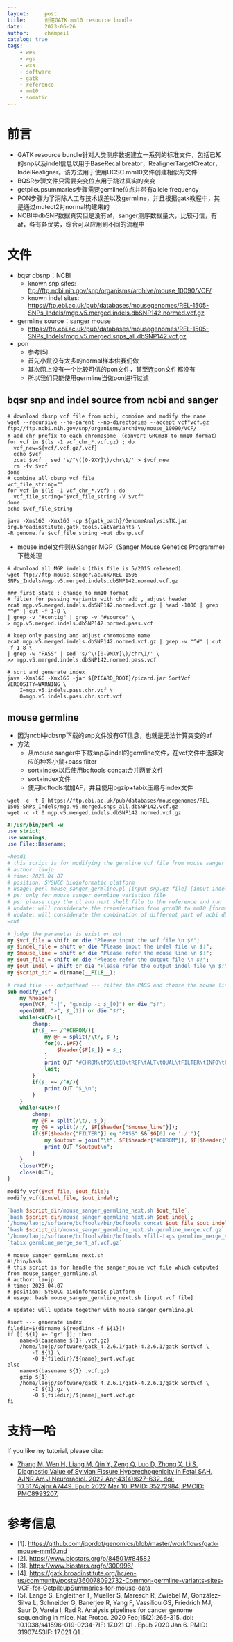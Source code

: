 ```yaml
---
layout:     post
title:      创建GATK mm10 resource bundle
date:       2023-06-26
author:     champeil
catalog: true
tags:
    - wes
    - wgs
    - wxs
    - software
    - gatk
    - reference
    - mm10
    - somatic
---
```


# 前言
- GATK resource bundle针对人类测序数据建立一系列的标准文件，包括已知的snp以及indel信息以用于BaseRecalibreator，RealignerTargetCreator，IndelRealigner。该方法用于使用UCSC mm10文件创建相似的文件
- BQSR步骤文件只需要突变位点用于跳过真实的突变
- getpileupsummaries步骤需要gemline位点并带有allele frequency
- PON步骤为了消除人工与技术误差以及germline，并且根据gatk教程中，其是通过mutect2对normal构建来的
- NCBI中dbSNP数据真实但是没有af，sanger测序数据量大，比较可信，有af，各有各优势，综合可以应用到不同的流程中

# 文件
- bqsr dbsnp：NCBI
	- known snp sites: ftp://ftp.ncbi.nih.gov/snp/organisms/archive/mouse_10090/VCF/
	- known indel sites: https://ftp.ebi.ac.uk/pub/databases/mousegenomes/REL-1505-SNPs_Indels/mgp.v5.merged.indels.dbSNP142.normed.vcf.gz
- germline source：sanger mouse
	- https://ftp.ebi.ac.uk/pub/databases/mousegenomes/REL-1505-SNPs_Indels/mgp.v5.merged.snps_all.dbSNP142.vcf.gz
- pon
	- 参考[5]
	- 首先小鼠没有太多的normal样本供我们做
	- 其次网上没有一个比较可信的pon文件，甚至连pon文件都没有
	- 所以我们只能使用germline当做pon进行过滤

## bqsr snp and indel source from ncbi and sanger

``` shell
# download dbsnp vcf file from ncbi, combine and modify the name
wget --recursive --no-parent --no-directories --accept vcf*vcf.gz ftp://ftp.ncbi.nih.gov/snp/organisms/archive/mouse_10090/VCF/
# add chr prefix to each chromosome （convert GRCm38 to mm10 format）
for vcf in $(ls -1 vcf_chr_*.vcf.gz) ; do
  vcf_new=${vcf/.vcf.gz/.vcf}
  echo $vcf
  zcat $vcf | sed 's/^\([0-9XY]\)/chr\1/' > $vcf_new
  rm -fv $vcf
done
# combine all dbsnp vcf file
vcf_file_string=""
for vcf in $(ls -1 vcf_chr_*.vcf) ; do
  vcf_file_string="$vcf_file_string -V $vcf"
done
echo $vcf_file_string

java -Xms16G -Xmx16G -cp ${gatk_path}/GenomeAnalysisTK.jar org.broadinstitute.gatk.tools.CatVariants \
-R genome.fa $vcf_file_string -out dbsnp.vcf
```

- mouse indel文件则从Sanger MGP（Sanger Mouse Genetics Programme）下载处理

``` shell
# download all MGP indels (this file is 5/2015 released)
wget ftp://ftp-mouse.sanger.ac.uk/REL-1505-SNPs_Indels/mgp.v5.merged.indels.dbSNP142.normed.vcf.gz 

### first state : change to mm10 format
# filter for passing variants with chr add , adjust header
zcat mgp.v5.merged.indels.dbSNP142.normed.vcf.gz | head -1000 | grep "^#" | cut -f 1-8 \
| grep -v "#contig" | grep -v "#source" \
> mgp.v5.merged.indels.dbSNP142.normed.pass.vcf

# keep only passing and adjust chromosome name
zcat mgp.v5.merged.indels.dbSNP142.normed.vcf.gz | grep -v "^#" | cut -f 1-8 \
| grep -w "PASS" | sed 's/^\([0-9MXY]\)/chr\1/' \
>> mgp.v5.merged.indels.dbSNP142.normed.pass.vcf

# sort and generate index
java -Xms16G -Xmx16G -jar ${PICARD_ROOT}/picard.jar SortVcf VERBOSITY=WARNING \
	I=mgp.v5.indels.pass.chr.vcf \
	O=mgp.v5.indels.pass.chr.sort.vcf
```

## mouse germline
- 因为ncbi中dbsnp下载的snp文件没有GT信息，也就是无法计算突变的af
- 方法
	- 从mouse sanger中下载snp与indel的germline文件，在vcf文件中选择对应的种系小鼠+pass filter
	- sort+index以后使用bcftools concat合并两者文件
	- sort+index文件
	- 使用bcftools增加AF，并且使用bgzip+tabix压缩与index文件

``` shell
wget -c -t 0 https://ftp.ebi.ac.uk/pub/databases/mousegenomes/REL-1505-SNPs_Indels/mgp.v5.merged.snps_all.dbSNP142.vcf.gz
wget -c -t 0 mgp.v5.merged.indels.dbSNP142.normed.vcf.gz
```

``` perl
#!/usr/bin/perl -w 
use strict;
use warnings;
use File::Basename;

=head1
# this script is for modifying the germline vcf file from mouse sanger source
# author: laojp
# time: 2023.04.07
# position: SYSUCC bioinformatic platform
# usage: perl mouse_sanger_germline.pl [input snp.gz file] [input indel.gz file] [mouse line] [output snp.vcf file] [output indel.vcf file]
# ps: only for mouse sanger germline variation file
# ps: please copy the pl and next shell file to the reference and run
# update: will considerate the transferation from grcm38 to mm10 [format] 
# update: will considerate the combination of different part of ncbi dbsnp file [ncbi dbsnp file]
=cut

# judge the parameter is exist or not
my $vcf_file = shift or die "Please input the vcf file \n $!";
my $indel_file = shift or die "Please input the indel file \n $!";
my $mouse_line = shift or die "Please refer the mouse line \n $!";
my $out_file = shift or die "Please refer the output file \n $!";
my $out_indel = shift or die "Please refer the output indel file \n $!";
my $script_dir = dirname(__FILE__);

# read file --- outputhead --- filter the PASS and choose the mouse line --- zip and create index
sub modify_vcf {
	my %header;
	open(VCF, "-|", "gunzip -c $_[0]") or die "$!";
	open(OUT, ">", $_[1]) or die "$!";
	while(<VCF>){
		chomp;
		if($_ =~ /^#CHROM/){
			my @F = split(/\t/, $_);
			for(0..$#F){
				$header{$F[$_]} = $_;
			}
			print OUT "#CHROM\tPOS\tID\tREF\tALT\tQUAL\tFILTER\tINFO\tFORMAT\t${mouse_line}\n";
			last;
		}
		if($_ =~ /^#/){
			print OUT "$_\n";
		}
	}
	while(<VCF>){
		chomp;
		my @F = split(/\t/, $_);
		my @G = split(/:/, $F[$header{"$mouse_line"}]);
		if($F[$header{"FILTER"}] eq "PASS" && $G[0] ne './.'){
			my $output = join("\t", $F[$header{"#CHROM"}], $F[$header{"POS"}], $F[$header{"ID"}], $F[$header{"REF"}], $F[$header{"ALT"}], $F[$header{"QUAL"}], $F[$header{"FILTER"}], $F[$header{"INFO"}], $F[$header{"FORMAT"}], $F[$header{"$mouse_line"}]);	
			print OUT "$output\n";
		}
	}
	close(VCF);
	close(OUT);	
}

modify_vcf($vcf_file, $out_file); 
modify_vcf($indel_file, $out_indel);

`bash $script_dir/mouse_sanger_germline_next.sh $out_file`;
`bash $script_dir/mouse_sanger_germline_next.sh $out_indel`;
`/home/laojp/software/bcftools/bin/bcftools concat $out_file $out_indel -O z -a -o germline_merge.vcf.gz`
`bash $script_dir/mouse_sanger_germline_next.sh germline_merge.vcf.gz`
`/home/laojp/software/bcftools/bin/bcftools +fill-tags germline_merge_sort.vcf.gz -- -t AF | bgzip > germline_merge_sort_af.vcf.gz`
`tabix germline_merge_sort_af.vcf.gz`

```

``` shell
# mouse_sanger_germline_next.sh
#!/bin/bash
# this script is for handle the sanger_mouse vcf file which outputed from mouse_sanger_germline.pl
# author: laojp
# time: 2023.04.07
# position: SYSUCC bioinformatic platform
# usage: bash mouse_sanger_germline_next.sh [input vcf file] 

# update: will update together with mouse_sanger_germline.pl

#sort --- generate index
filedir=$(dirname $(readlink -f ${1}))
if [[ ${1} =~ "gz" ]]; then
	name=$(basename ${1} .vcf.gz)
	/home/laojp/software/gatk_4.2.6.1/gatk-4.2.6.1/gatk SortVcf \
		-I ${1} \
		-O ${filedir}/${name}_sort.vcf.gz
else
	name=$(basename ${1} .vcf.gz)
	gzip ${1}
	/home/laojp/software/gatk_4.2.6.1/gatk-4.2.6.1/gatk SortVcf \
		-I ${1}.gz \
		-O ${filedir}/${name}_sort.vcf.gz
fi

```

# 支持一哈
If you like my tutorial, please cite:
- [Zhang M, Wen H, Liang M, Qin Y, Zeng Q, Luo D, Zhong X, Li S. Diagnostic Value of Sylvian Fissure Hyperechogenicity in Fetal SAH. AJNR Am J Neuroradiol. 2022 Apr;43(4):627-632. doi: 10.3174/ajnr.A7449. Epub 2022 Mar 10. PMID: 35272984; PMCID: PMC8993207.](https://pubmed.ncbi.nlm.nih.gov/35272984/)

# 参考信息
- \[1]. https://github.com/igordot/genomics/blob/master/workflows/gatk-mouse-mm10.md
- \[2]. https://www.biostars.org/p/84501/#84582
- \[3]. https://www.biostars.org/p/300996/
- \[4]. https://gatk.broadinstitute.org/hc/en-us/community/posts/360078092732-Common-germline-variants-sites-VCF-for-GetpileupSummaries-for-mouse-data
- \[5].  Lange S, Engleitner T, Mueller S, Maresch R, Zwiebel M, González-Silva L, Schneider G, Banerjee R, Yang F, Vassiliou GS, Friedrich MJ, Saur D, Varela I, Rad R. Analysis pipelines for cancer genome sequencing in mice. Nat Protoc. 2020 Feb;15(2):266-315. doi: 10.1038/s41596-019-0234-7IF: 17.021 Q1 . Epub 2020 Jan 6. PMID: 31907453IF: 17.021 Q1 .
